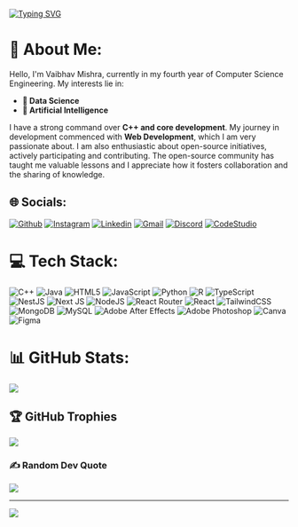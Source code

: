 [![Typing SVG](https://readme-typing-svg.demolab.com?font=Montserrat&weight=700&size=50&pause=1000&color=3CBDB1&background=1A1B27&center=true&vCenter=true&width=1000&height=150&lines=Hey!+I+am+Vaibhav+Mishra;I+am+a+Computer+Science+Student)](https://git.io/typing-svg)

# 💫 About Me:
<p>Hello, I'm Vaibhav Mishra, currently in my fourth year of Computer
            Science Engineering. My interests lie in:
            <ul>
              <li>
                 <strong>🔬 Data Science</strong>
              </li>
              <li>
                 <strong>🤖 Artificial Intelligence</strong>
              </li>
            </ul>
            I have a strong command over <strong>C++ and core development</strong>. My journey in
            development commenced with <strong>Web Development</strong>, which I am very
            passionate about. I am also enthusiastic about open-source
            initiatives, actively participating and contributing. The
            open-source community has taught me valuable lessons and I
            appreciate how it fosters collaboration and the sharing of
            knowledge.</p>

## 🌐 Socials:
<p align="left">
  <a href="https://github.com/VaibhavMishra1341"><img alt="Github" title="Vaibhav Misrha Github" src="https://img.shields.io/badge/GitHub-100000?style=for-the-badge&logo=github&logoColor=white"></a>
  <a href="https://instagram.com/_vaibhav_mishra_"><img alt="Instagram" title="Vaibhav Mishra Instagram" src="https://img.shields.io/badge/Instagram-E4405F?style=for-the-badge&logo=instagram&logoColor=white"></a>
  <a href="https://www.linkedin.com/in/vaibhav-mishra-vm/"><img alt="Linkedin" title="Vaibhav Mishra Linkedin" src="https://img.shields.io/badge/LinkedIn-0077B5?style=for-the-badge&logo=linkedin&logoColor=white"></a>
  <a href="mailto:vaibhavc608@gmail.com"><img alt="Gmail" title="Vaibhav Mishra Gmail" src="https://img.shields.io/badge/Gmail-D14836?style=for-the-badge&logo=gmail&logoColor=white"></a>
  <a href="https://discord.gg/NoTolerance#5198"><img alt="Discord" title="Vaibhav Mishra Discord" src="https://img.shields.io/badge/Discord-7289DA?style=for-the-badge&logo=discord&logoColor=white"></a>
  <a href="https://www.codingninjas.com/studio/profile/vaibhav_mishra"><img alt="CodeStudio" title="Vaibhav Mishra CodeStudio" src="https://img.shields.io/badge/CodeStudio-FF3C00?style=for-the-badge&logo=codestudio&logoColor=white"></a>
</p>


# 💻 Tech Stack:
![C++](https://img.shields.io/badge/c++-%2300599C.svg?style=for-the-badge&logo=c%2B%2B&logoColor=white) ![Java](https://img.shields.io/badge/java-%23ED8B00.svg?style=for-the-badge&logo=java&logoColor=white) ![HTML5](https://img.shields.io/badge/html5-%23E34F26.svg?style=for-the-badge&logo=html5&logoColor=white) ![JavaScript](https://img.shields.io/badge/javascript-%23323330.svg?style=for-the-badge&logo=javascript&logoColor=%23F7DF1E) ![Python](https://img.shields.io/badge/python-3670A0?style=for-the-badge&logo=python&logoColor=ffdd54) ![R](https://img.shields.io/badge/r-%23276DC3.svg?style=for-the-badge&logo=r&logoColor=white) ![TypeScript](https://img.shields.io/badge/typescript-%23007ACC.svg?style=for-the-badge&logo=typescript&logoColor=white) ![NestJS](https://img.shields.io/badge/nestjs-%23E0234E.svg?style=for-the-badge&logo=nestjs&logoColor=white) ![Next JS](https://img.shields.io/badge/Next-black?style=for-the-badge&logo=next.js&logoColor=white) ![NodeJS](https://img.shields.io/badge/node.js-6DA55F?style=for-the-badge&logo=node.js&logoColor=white) ![React Router](https://img.shields.io/badge/React_Router-CA4245?style=for-the-badge&logo=react-router&logoColor=white) ![React](https://img.shields.io/badge/react-%2320232a.svg?style=for-the-badge&logo=react&logoColor=%2361DAFB) ![TailwindCSS](https://img.shields.io/badge/tailwindcss-%2338B2AC.svg?style=for-the-badge&logo=tailwind-css&logoColor=white) ![MongoDB](https://img.shields.io/badge/MongoDB-%234ea94b.svg?style=for-the-badge&logo=mongodb&logoColor=white) ![MySQL](https://img.shields.io/badge/mysql-%2300f.svg?style=for-the-badge&logo=mysql&logoColor=white) ![Adobe After Effects](https://img.shields.io/badge/Adobe%20After%20Effects-9999FF.svg?style=for-the-badge&logo=Adobe%20After%20Effects&logoColor=white) ![Adobe Photoshop](https://img.shields.io/badge/adobephotoshop-%2331A8FF.svg?style=for-the-badge&logo=adobephotoshop&logoColor=white) ![Canva](https://img.shields.io/badge/Canva-%2300C4CC.svg?style=for-the-badge&logo=Canva&logoColor=white) 	![Figma](https://img.shields.io/badge/figma-%23F24E1E.svg?style=for-the-badge&logo=figma&logoColor=white)
# 📊 GitHub Stats:
![](https://github-readme-stats.vercel.app/api/top-langs/?username=VaibhavMishra1341&theme=tokyonight&hide_border=false&include_all_commits=true&count_private=true&layout=compact)

## 🏆 GitHub Trophies
![](https://github-profile-trophy.vercel.app/?username=VaibhavMishra1341&theme=tokyonight&no-frame=true&no-bg=false&margin-w=4)

### ✍️ Random Dev Quote
![](https://quotes-github-readme.vercel.app/api?type=horizontal&theme=tokyonight)

---
[![](https://visitcount.itsvg.in/api?id=VaibhavMishra1341&icon=0&color=0)](https://visitcount.itsvg.in)

